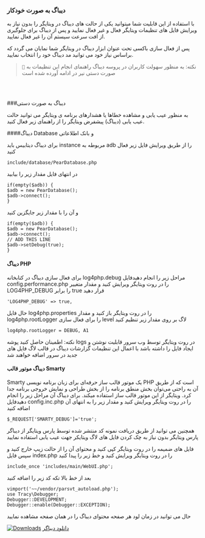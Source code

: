 ### دیباگ به صورت خودکار
با استفاده از این قابلیت شما میتوانید یکی از حالت های دیباگ در ویتایگر را بدون نیاز به ویرایش فایل های تنظیمات ویتایگر فعال و غیر فعال نمایید و پس از دیباگ برای جلوگیری از افت سرعت سیستم آن را غیر فعال نمایید.


پس از فعال سازی باکسی تحت عنوان ابزار دیباگ در ویتایگر شما نمایان می گردد که براساس نیاز خود می توانید مد دیباگ خود را انتخاب نمایید.

> ``📝`` نکته:
> به منظور سهولت کاربران در پروسه دیباگ راهنمای انجام این تنظیمات به صورت دستی نیر در ادامه آورده شده است

 <br>
 <br>

###دیباگ به صورت دستی

به منظور عیب یابی و مشاهده خطاها یا هشدارهای برنامه ی ویتایگر می توانید حالت عیب یابی (دیباگ) پیشفرض ویتایگر را از راهنمای زیر فعال کنید.

####دیباگ Database و بانک اطلاعاتی

برای دیباگ دیتابیس باید instance مربوطه به adb را از طریق ویرایش فایل زیر فعال کنید


```
include/database/PearDatabase.php
```

در انتهای فایل مقدار زیر را بیابید

```
if(empty($adb)) {
$adb = new PearDatabase();
$adb->connect();
}
```


و آن را با مقدار زیر جایگزین کنید

```
if(empty($adb)) {
$adb = new PearDatabase();
$adb->connect();
// ADD THIS LINE
$adb->setDebug(true);
}
```


#### دیباگ PHP
برای فعال سازی دیباگ در کتابخانه log4php.debug مراحل زیر را انجام دهیدفایل config.performance.php را در روت ویتایگر ویرایش کنید و مقدار متغییر LOG4PHP_DEBUG را برابر true قرار دهید


```
'LOG4PHP_DEBUG' => true,
```

حال فایل log4php.properties را در روت ویتایگر باز کنید و مقدار log4php.rootLogger را برای فعال سازی level لاگ بر روی مقدار زیر تنظیم کنید


```
log4php.rootLogger = DEBUG, A1
```

نکته: اطمینان حاصل کنید پوشه logs در روت ویتایگر توسط وب سرور قابلیت نوشتن و ایجاد فایل را داشته باشد
با اعمال این تنظیمات گزارشات دیباگ در قالب لاگ فایل های جدید در سرور اضافه خواهند شد

#### دیباگ موتور قالب Smarty
Smarty یک موتور قالب ساز حرفه‌ای برای زبان برنامه نویسی PHP است که از طریق آن به راحتی می‌توان بخش منطق برنامه را از بخش طراحی و نمایش خروجی برنامه جدا کرد. ویتایگر از این موتور قالب ساز استفاده میکند. برای دیباگ آن مراحل زیر را انجام دهیدفایل config.inc.php را در روت ویتایگر ویرایش کنید و مقدار زیر را به انتهای آن اضافه کنید

```
$_REQUEST['SMARTY_DEBUG']='true';
```








همچنین می توانید از طریق دریافت نمونه کد منتشر شده توسط پارس ویتایگر از دیباگر پارس ویتایگر بدون نیاز به چک کردن فایل های لاگ ویتایکر جهت عیب یابی استفاده نمایید

فایل های ضمیمه را در روت ویتایگر کپی کنید و محتوای آن را از حالت زیپ خارج کنید و سپس فایل index.php را در روت ویتایگر ویرایش کنید و خط زیر را پیدا کنید


```
include_once 'includes/main/WebUI.php';
```

بعد از خط بالا تکه کد زیر را اضافه کنید

```
vimport('~~/vendor/parsvt_autoload.php');
use Tracy\Debugger;
Debugger::DEVELOPMENT;
Debugger::enable(Debugger::EXCEPTION);
```

حال می توانید در زمان لود هر صفحه محتوای دیباگ را در همان صفحه مشاهده نمایید

[![Downloads](layouts/v7/modules/ParsVT/images/download.png)](http://license.aweb.co/download/debuger.zip)   [دانلود دیباگر](http://license.aweb.co/download/debuger.zip)
